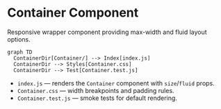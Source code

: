 # Container Component

Responsive wrapper component providing max-width and fluid layout options.

```mermaid
graph TD
  ContainerDir[Container/] --> Index[index.js]
  ContainerDir --> Styles[Container.css]
  ContainerDir --> Test[Container.test.js]
```

- `index.js` — renders the `Container` component with `size`/`fluid` props.
- `Container.css` — width breakpoints and padding rules.
- `Container.test.js` — smoke tests for default rendering.
